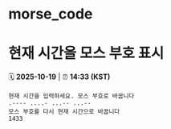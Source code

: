 # morse_code
# 현재 시간을 모스 부호 표시
<!-- MORSE_TIME_START -->
🗓️ **2025-10-19** | ⏰ **14:33 (KST)**

```
현재 시간을 입력하세요. 모스 부호로 바꿉니다
.---- ....- ...-- ...--
모스 부호를 다시 현재 시간으로 바꿉니다
1433
```
<!-- MORSE_TIME_END -->
